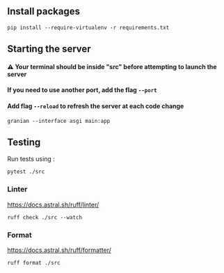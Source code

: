 ## Install packages

`pip install --require-virtualenv -r requirements.txt`

## Starting the server

#### ⚠️ Your terminal should be inside "src" before attempting to launch the server
#### If you need to use another port, add the flag `--port`
#### Add flag `--reload` to refresh the server at each code change

`granian --interface asgi main:app`

## Testing

Run tests using :

`pytest ./src`

### Linter
https://docs.astral.sh/ruff/linter/

`ruff check ./src --watch`

### Format
https://docs.astral.sh/ruff/formatter/

`ruff format ./src`